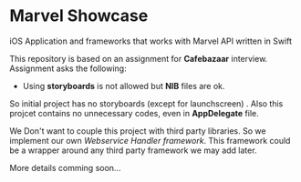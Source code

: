 # Marvel Showcase

iOS Application and frameworks that works with Marvel API written in Swift

This repository is based on an assignment for **Cafebazaar** interview.
Assignment asks the following:

- Using **storyboards** is not allowed but **NIB** files are ok.

So initial project has no storyboards (except for launchscreen) . Also this projcet contains no unnecessary codes, even  in **AppDelegate** file.


We Don't want to couple this project with third party libraries. So we implement our own *Webservice Handler framework*. This framework could be a wrapper around any third party framework we may add later.

More details comming soon...
